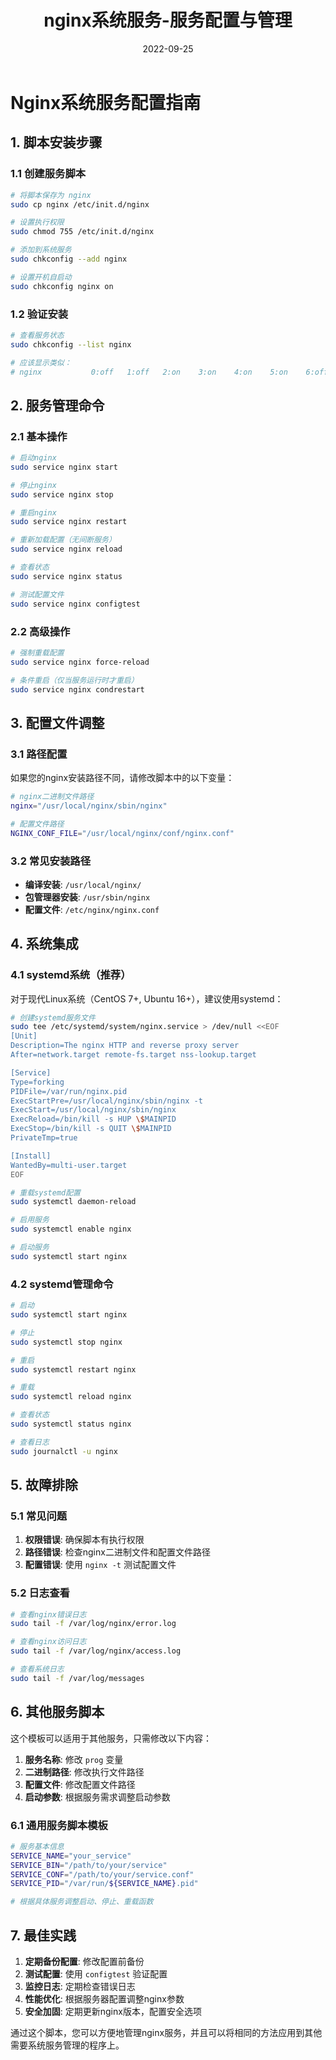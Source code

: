 ﻿---
title: nginx系统服务-服务配置与管理
category:
  - Linux
  - 软件安装与包管理
tag:
  - nginx
  - 系统服务
  - 服务管理
date: 2022-09-25

---

# Nginx系统服务配置指南

## 1. 脚本安装步骤

### 1.1 创建服务脚本
```bash
# 将脚本保存为 nginx
sudo cp nginx /etc/init.d/nginx

# 设置执行权限
sudo chmod 755 /etc/init.d/nginx

# 添加到系统服务
sudo chkconfig --add nginx

# 设置开机自启动
sudo chkconfig nginx on
```

### 1.2 验证安装
```bash
# 查看服务状态
sudo chkconfig --list nginx

# 应该显示类似：
# nginx           0:off   1:off   2:on    3:on    4:on    5:on    6:off
```

## 2. 服务管理命令

### 2.1 基本操作
```bash
# 启动nginx
sudo service nginx start

# 停止nginx
sudo service nginx stop

# 重启nginx
sudo service nginx restart

# 重新加载配置（无间断服务）
sudo service nginx reload

# 查看状态
sudo service nginx status

# 测试配置文件
sudo service nginx configtest
```

### 2.2 高级操作
```bash
# 强制重载配置
sudo service nginx force-reload

# 条件重启（仅当服务运行时才重启）
sudo service nginx condrestart
```

## 3. 配置文件调整

### 3.1 路径配置
如果您的nginx安装路径不同，请修改脚本中的以下变量：

```bash
# nginx二进制文件路径
nginx="/usr/local/nginx/sbin/nginx"

# 配置文件路径
NGINX_CONF_FILE="/usr/local/nginx/conf/nginx.conf"
```

### 3.2 常见安装路径
- **编译安装**: `/usr/local/nginx/`
- **包管理器安装**: `/usr/sbin/nginx`
- **配置文件**: `/etc/nginx/nginx.conf`

## 4. 系统集成

### 4.1 systemd系统（推荐）
对于现代Linux系统（CentOS 7+, Ubuntu 16+），建议使用systemd：

```bash
# 创建systemd服务文件
sudo tee /etc/systemd/system/nginx.service > /dev/null <<EOF
[Unit]
Description=The nginx HTTP and reverse proxy server
After=network.target remote-fs.target nss-lookup.target

[Service]
Type=forking
PIDFile=/var/run/nginx.pid
ExecStartPre=/usr/local/nginx/sbin/nginx -t
ExecStart=/usr/local/nginx/sbin/nginx
ExecReload=/bin/kill -s HUP \$MAINPID
ExecStop=/bin/kill -s QUIT \$MAINPID
PrivateTmp=true

[Install]
WantedBy=multi-user.target
EOF

# 重载systemd配置
sudo systemctl daemon-reload

# 启用服务
sudo systemctl enable nginx

# 启动服务
sudo systemctl start nginx
```

### 4.2 systemd管理命令
```bash
# 启动
sudo systemctl start nginx

# 停止
sudo systemctl stop nginx

# 重启
sudo systemctl restart nginx

# 重载
sudo systemctl reload nginx

# 查看状态
sudo systemctl status nginx

# 查看日志
sudo journalctl -u nginx
```

## 5. 故障排除

### 5.1 常见问题
1. **权限错误**: 确保脚本有执行权限
2. **路径错误**: 检查nginx二进制文件和配置文件路径
3. **配置错误**: 使用 `nginx -t` 测试配置文件

### 5.2 日志查看
```bash
# 查看nginx错误日志
sudo tail -f /var/log/nginx/error.log

# 查看nginx访问日志
sudo tail -f /var/log/nginx/access.log

# 查看系统日志
sudo tail -f /var/log/messages
```

## 6. 其他服务脚本

这个模板可以适用于其他服务，只需修改以下内容：

1. **服务名称**: 修改 `prog` 变量
2. **二进制路径**: 修改执行文件路径
3. **配置文件**: 修改配置文件路径
4. **启动参数**: 根据服务需求调整启动参数

### 6.1 通用服务脚本模板
```bash
# 服务基本信息
SERVICE_NAME="your_service"
SERVICE_BIN="/path/to/your/service"
SERVICE_CONF="/path/to/your/service.conf"
SERVICE_PID="/var/run/${SERVICE_NAME}.pid"

# 根据具体服务调整启动、停止、重载函数
```

## 7. 最佳实践

1. **定期备份配置**: 修改配置前备份
2. **测试配置**: 使用 `configtest` 验证配置
3. **监控日志**: 定期检查错误日志
4. **性能优化**: 根据服务器配置调整nginx参数
5. **安全加固**: 定期更新nginx版本，配置安全选项

通过这个脚本，您可以方便地管理nginx服务，并且可以将相同的方法应用到其他需要系统服务管理的程序上。
